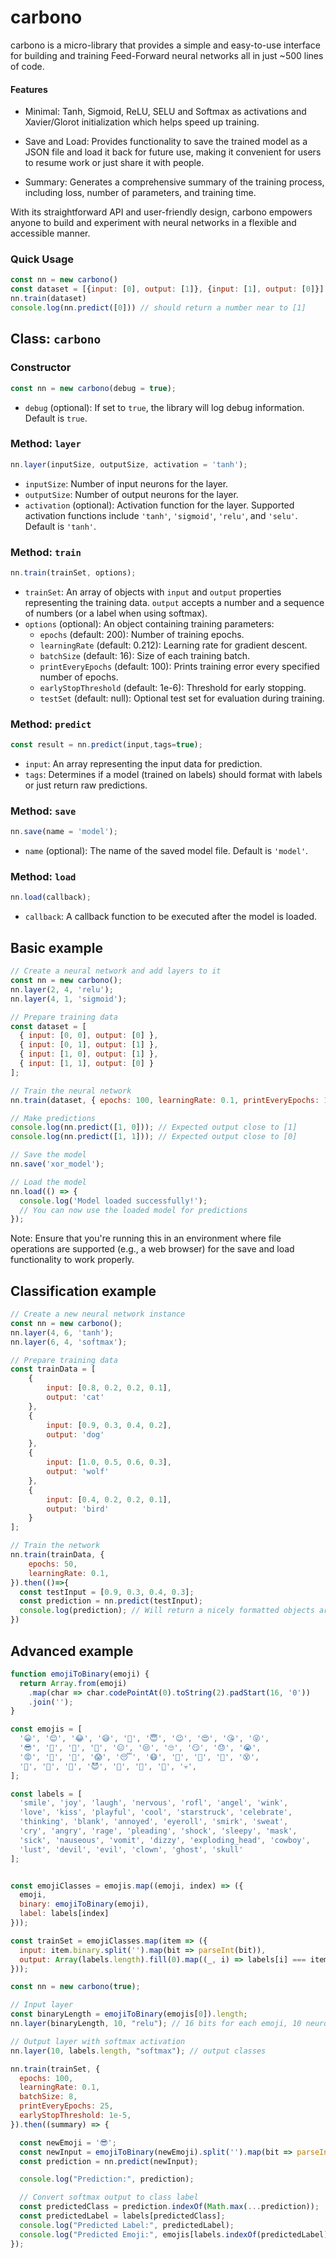 # carbono

carbono is a micro-library that provides a simple and easy-to-use interface for building and training Feed-Forward neural networks all in just ~500 lines of code.

#### Features

- Minimal: Tanh, Sigmoid, ReLU, SELU and Softmax as activations and Xavier/Glorot initialization which helps speed up training.

- Save and Load: Provides functionality to save the trained model as a JSON file and load it back for future use, making it convenient for users to resume work or just share it with people.

- Summary: Generates a comprehensive summary of the training process, including loss, number of parameters, and training time.

With its straightforward API and user-friendly design, carbono empowers anyone to build and experiment with neural networks in a flexible and accessible manner.

### Quick Usage
```javascript
const nn = new carbono()
const dataset = [{input: [0], output: [1]}, {input: [1], output: [0]}]
nn.train(dataset)
console.log(nn.predict([0])) // should return a number near to [1]
```

## Class: `carbono`

### Constructor

```javascript
const nn = new carbono(debug = true);
```

- `debug` (optional): If set to `true`, the library will log debug information. Default is `true`.

### Method: `layer`

```javascript
nn.layer(inputSize, outputSize, activation = 'tanh');
```

- `inputSize`: Number of input neurons for the layer.
- `outputSize`: Number of output neurons for the layer.
- `activation` (optional): Activation function for the layer. Supported activation functions include `'tanh'`, `'sigmoid'`, `'relu'`, and `'selu'`. Default is `'tanh'`.

### Method: `train`

```javascript
nn.train(trainSet, options);
```

- `trainSet`: An array of objects with `input` and `output` properties representing the training data. `output` accepts a number and a sequence of numbers (or a label when using softmax).
- `options` (optional): An object containing training parameters:
  - `epochs` (default: 200): Number of training epochs.
  - `learningRate` (default: 0.212): Learning rate for gradient descent.
  - `batchSize` (default: 16): Size of each training batch.
  - `printEveryEpochs` (default: 100): Prints training error every specified number of epochs.
  - `earlyStopThreshold` (default: 1e-6): Threshold for early stopping.
  - `testSet` (default: null): Optional test set for evaluation during training.

### Method: `predict`

```javascript
const result = nn.predict(input,tags=true);
```

- `input`: An array representing the input data for prediction.
- `tags`: Determines if a model (trained on labels) should format with labels or just return raw predictions.

### Method: `save`

```javascript
nn.save(name = 'model');
```

- `name` (optional): The name of the saved model file. Default is `'model'`.

### Method: `load`

```javascript
nn.load(callback);
```

- `callback`: A callback function to be executed after the model is loaded.

## Basic example

```javascript
// Create a neural network and add layers to it
const nn = new carbono();
nn.layer(2, 4, 'relu');
nn.layer(4, 1, 'sigmoid');

// Prepare training data
const dataset = [
  { input: [0, 0], output: [0] },
  { input: [0, 1], output: [1] },
  { input: [1, 0], output: [1] },
  { input: [1, 1], output: [0] }
];

// Train the neural network
nn.train(dataset, { epochs: 100, learningRate: 0.1, printEveryEpochs: 10 });

// Make predictions
console.log(nn.predict([1, 0])); // Expected output close to [1]
console.log(nn.predict([1, 1])); // Expected output close to [0]

// Save the model
nn.save('xor_model');

// Load the model
nn.load(() => {
  console.log('Model loaded successfully!');
  // You can now use the loaded model for predictions
});
```

Note: Ensure that you're running this in an environment where file operations are supported (e.g., a web browser) for the save and load functionality to work properly.

## Classification example

```javascript
// Create a new neural network instance
const nn = new carbono();
nn.layer(4, 6, 'tanh');
nn.layer(6, 4, 'softmax'); 

// Prepare training data
const trainData = [
    {
        input: [0.8, 0.2, 0.2, 0.1],
        output: 'cat'
    },
    {
        input: [0.9, 0.3, 0.4, 0.2],
        output: 'dog'
    },
    {
        input: [1.0, 0.5, 0.6, 0.3],
        output: 'wolf'
    },
    {
        input: [0.4, 0.2, 0.2, 0.1],
        output: 'bird'
    }
];

// Train the network
nn.train(trainData, {
    epochs: 50,
    learningRate: 0.1,
}).then(()=>{
  const testInput = [0.9, 0.3, 0.4, 0.3];
  const prediction = nn.predict(testInput);
  console.log(prediction); // Will return a nicely formatted objects array like: [{'label':'class1','probability': 0.91283},...] 
})
```

## Advanced example

```javascript
function emojiToBinary(emoji) {
  return Array.from(emoji)
    .map(char => char.codePointAt(0).toString(2).padStart(16, '0'))
    .join('');
}

const emojis = [
  '😀', '😊', '😂', '😅', '🤣', '😇', '😉', '😍', '😘', '😜', 
  '😎', '🤩', '🥳', '🤔', '😑', '😒', '🙄', '😏', '😓', '😭', 
  '😡', '🤬', '🥺', '😱', '😴', '😷', '🤒', '🤢', '🤮', '😵', 
  '🤯', '🤠', '🤑', '😈', '👿', '🤡', '👻', '💀',
];

const labels = [
  'smile', 'joy', 'laugh', 'nervous', 'rofl', 'angel', 'wink', 
  'love', 'kiss', 'playful', 'cool', 'starstruck', 'celebrate', 
  'thinking', 'blank', 'annoyed', 'eyeroll', 'smirk', 'sweat', 
  'cry', 'angry', 'rage', 'pleading', 'shock', 'sleepy', 'mask', 
  'sick', 'nauseous', 'vomit', 'dizzy', 'exploding_head', 'cowboy', 
  'lust', 'devil', 'evil', 'clown', 'ghost', 'skull'
];


const emojiClasses = emojis.map((emoji, index) => ({
  emoji,
  binary: emojiToBinary(emoji),
  label: labels[index]
}));

const trainSet = emojiClasses.map(item => ({
  input: item.binary.split('').map(bit => parseInt(bit)),
  output: Array(labels.length).fill(0).map((_, i) => labels[i] === item.label ? 1 : 0)
}));

const nn = new carbono(true);

// Input layer
const binaryLength = emojiToBinary(emojis[0]).length;
nn.layer(binaryLength, 10, "relu"); // 16 bits for each emoji, 10 neurons in the hidden layer

// Output layer with softmax activation
nn.layer(10, labels.length, "softmax"); // output classes

nn.train(trainSet, {
  epochs: 100,
  learningRate: 0.1,
  batchSize: 8,
  printEveryEpochs: 25,
  earlyStopThreshold: 1e-5,
}).then((summary) => {

  const newEmoji = '😎';
  const newInput = emojiToBinary(newEmoji).split('').map(bit => parseInt(bit));
  const prediction = nn.predict(newInput);

  console.log("Prediction:", prediction);

  // Convert softmax output to class label
  const predictedClass = prediction.indexOf(Math.max(...prediction));
  const predictedLabel = labels[predictedClass];
  console.log("Predicted Label:", predictedLabel);
  console.log("Predicted Emoji:", emojis[labels.indexOf(predictedLabel)]);
});
```
